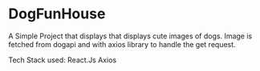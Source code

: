 # DogFunHouse

A Simple Project that displays that displays cute images of dogs. Image is fetched from dogapi and with axios library to handle the get request.

Tech Stack used:
React.Js
Axios
